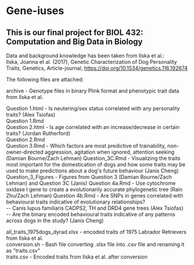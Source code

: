 # Gene-iuses

## This is our final project for BIOL 432: Computation and Big Data in Biology  

 Data and background knowledge has been taken from Ilska et al.:  
 Ilska, Joanna et al. (2017), Genetic Characterization of Dog Personality Traits, Genetics, Article-journal, https://doi.org/10.1534/genetics.116.192674 
 
 The following files are attached:  
 
 archive - Genotype files in binary Plink format and phenotypic trait data from Ilska et al.  
 
 Question 1.html - Is neutering/sex status correlated with any personality traits? (Alex Tsiofas)   
 Question 1.Rmd  
 Question 2.html - Is age correlated with an increase/decrease in certain traits? (Jordan Rutherford)  
 Question 2.Rmd  
 Question 3.Rmd - Which factors are most predictive of trainability, non-owner-directed aggression, agitation when ignored, attention seeking (Damian Bourne/Zach Lehman)
 Question_3C.Rmd - Visualizing the traits most important for the domestication of dogs and how some traits may be used to make predictions about a dog's future behaviour (Janis Cheng)
 Question_3_Figures - Figures from Question 3 (Damian Bourne/Zach Lehman)  and Question 3C (Janis)
 Question 4a.Rmd -  Use cytochrome oxidase I gene to create a evolutionarily accurate phylogenetic tree (Rain Zhu/Zach Lehman)
 Question 4b.Rmd - Are SNPs in genes correlated with behavioural traits indicative of evolutionary relationships?   
 -- Canis lupus familiaris CADPS2, TH and DRD4 gene trees (Alex Tsiofas)  
 -- Are the binary encoded behavioural traits indicative of any patterns across dogs in the study? (Janis Cheng)  
 
 all_traits_1975dogs_dyrad.xlsx - encoded traits of 1975 Labrador Retrievers from Ilska et al.  
 conversion.sh - Bash file converting .xlsx file into .csv file and renaming it as "traits.csv"  
 traits.csv - Encoded traits from Ilska et al. after conversion  
